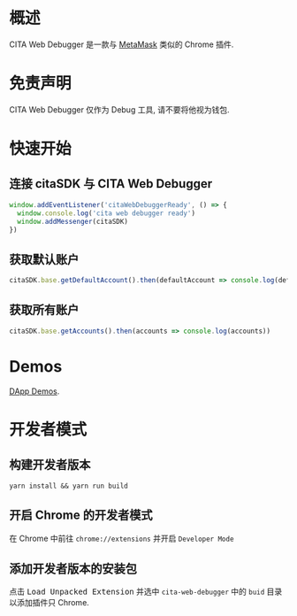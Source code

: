 # 概述

CITA Web Debugger 是一款与 [MetaMask](https://metamask.io) 类似的 Chrome 插件.

# 免责声明

CITA Web Debugger 仅作为 Debug 工具, 请不要将他视为钱包.

# 快速开始

## 连接 citaSDK 与 CITA Web Debugger

```javascript
window.addEventListener('citaWebDebuggerReady', () => {
  window.console.log('cita web debugger ready')
  window.addMessenger(citaSDK)
})
```

## 获取默认账户

```javascript
citaSDK.base.getDefaultAccount().then(defaultAccount => console.log(defaultAccount))
```

## 获取所有账户

```javascript
citaSDK.base.getAccounts().then(accounts => console.log(accounts))
```

# Demos

[DApp Demos](https://github.com/cryptape/first-forever-demo/tree/neuron-web).

# 开发者模式

## 构建开发者版本

```shell
yarn install && yarn run build
```

## 开启 Chrome 的开发者模式

在 Chrome 中前往 `chrome://extensions` 并开启 `Developer Mode`

## 添加开发者版本的安装包

点击 <kbd>Load Unpacked Extension</kbd> 并选中 `cita-web-debugger` 中的 `buid` 目录以添加插件只 Chrome.
